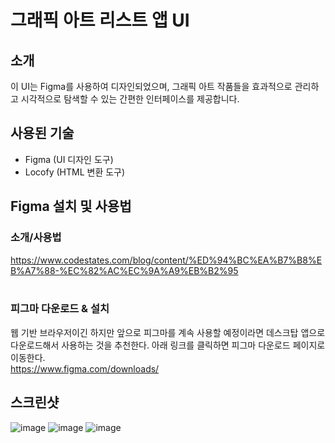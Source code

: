 # 그래픽 아트 리스트 앱 UI

## 소개

이 UI는 Figma를 사용하여 디자인되었으며, 그래픽 아트 작품들을 효과적으로 관리하고 시각적으로 탐색할 수 있는 간편한 인터페이스를 제공합니다.

## 사용된 기술

- Figma (UI 디자인 도구)
- Locofy (HTML 변환 도구)

## Figma 설치 및 사용법

### 소개/사용법<br>
https://www.codestates.com/blog/content/%ED%94%BC%EA%B7%B8%EB%A7%88-%EC%82%AC%EC%9A%A9%EB%B2%95<br><br>

### 피그마 다운로드 & 설치<br>
웹 기반 브라우저이긴 하지만 앞으로 피그마를 계속 사용할 예정이라면 데스크탑 앱으로 다운로드해서 사용하는 것을 추천한다. 아래 링크를 클릭하면 피그마 다운로드 페이지로 이동한다.<br>
https://www.figma.com/downloads/

## 스크린샷
![image ](https://github.com/packsunjun/Figma/assets/112832753/c981be84-960f-469a-92d5-0f534fcc1f3a)
![image](https://github.com/packsunjun/Figma/assets/112832753/01dfe3f0-ef48-4d87-966a-6aef9e149e90)
![image](https://github.com/packsunjun/Figma/assets/112832753/4b12da82-dcaa-4ad4-9318-9d596b3b2f84)


